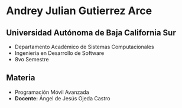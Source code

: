 # Andrey Julian Gutierrez Arce

## Universidad Autónoma de Baja California Sur
- Departamento Académico de Sistemas Computacionales
- Ingeniería en Desarrollo de Software
- 8vo Semestre

## Materia
- Programación Móvil Avanzada
- **Docente:** Ángel de Jesús Ojeda Castro
